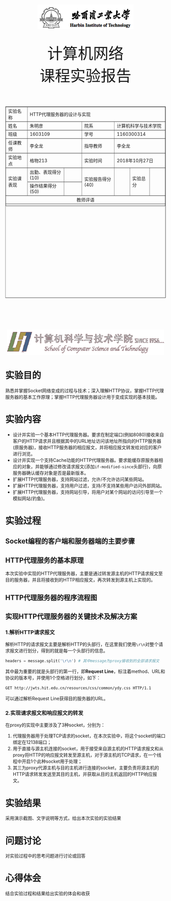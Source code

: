 <br/>
<br/>
<center> 
<img src="https://raw.githubusercontent.com/1160300314/Figure-for-Markdown/master/hit/hit_logo.png">
</center>
<br/>
<br/>
<center> <font size = 7> 
计算机网络 <br/>
课程实验报告 </font></center>
<br/>
<br/>
<br/>
<center>
<table width="800px" height="600px" border="1px">
      <tr>
      <td rowspan="1" colspan="1">实验名称</td>
      <td rowspan="1" colspan="7">HTTP代理服务器的设计与实现</td>
      </tr>
      <tr>
      <td rowspan="1" colspan="1">姓名</td>
      <td rowspan="1" colspan="3">朱明彦</td> 
      <td rowspan="1" colspan="1">院系</td>
      <td rowspan="1" colspan="3">计算机科学与技术学院</td>
      </tr>
      <tr>
      <td rowspan="1" colspan="1">班级</td>
      <td rowspan="1" colspan="3">1603109</td>
      <td rowspan="1" colspan="1">学号</td>
      <td rowspan="1" colspan="3">1160300314</td>
      </tr>
      <tr>
      <td rowspan="1" colspan="1">任课教师</td>
      <td rowspan="1" colspan="3">李全龙</td>
      <td rowspan="1" colspan="1">指导教师</td>
      <td rowspan="1" colspan="3">李全龙</td>
      </tr>
      <tr>
      <td rowspan="1" colspan="1">实验地点</td>
      <td rowspan="1" colspan="3">格物213</td>
      <td rowspan="1" colspan="1">实验时间</td>
      <td rowspan="1" colspan="3">2018年10月27日</td>
      </tr>
      <tr>
      <td rowspan="2"> 实验课表现</td> 
      <td colspan="2" rowspan="1">出勤、表现得分(10)</td>
      <td colspan="1" rowspan="1">  &nbsp; &nbsp; &nbsp; &nbsp; &nbsp; &nbsp; &nbsp; &nbsp;</td>
      <td colspan="1" rowspan="2">实验报告得分(40)</td>
      <td colspan="1" rowspan="2">  &nbsp; &nbsp; &nbsp; &nbsp; &nbsp; &nbsp;</td>
      <td colspan="1" rowspan="2">实验总分</td>
      <td colspan="1" rowspan="2">  &nbsp; &nbsp; &nbsp; &nbsp; &nbsp; &nbsp;</td>
      </tr>
      <tr>
      <td colspan="2" rowspan="1">操作结果得分(50)</td>
      <td colspan="1" rowspan="1"> &nbsp; &nbsp;</td>
      </tr>
      <tr>
      <td colspan="8" rowspan="1"> <center>教师评语</center></td>
      </tr>
      <tr>
      <td colspan="8" rowspan="16"> </td>
      </tr>
      </table>
</center>
<br/><br/>
<br/>
<br/>
<br/>
<center><img src="https://raw.githubusercontent.com/1160300314/Figure-for-Markdown/master/hit/HIT_CS_logo.png"></center>

<div STYLE="page-break-after: always;"></div>
<!-- 此处用于换行 -->

# 实验目的
熟悉并掌握Socket网络变成的过程与技术；深入理解HTTP协议，掌握HTTP代理服务器的基本工作原理；掌握HTTP代理服务器设计用于变成实现的基本技能。
# 实验内容
- 设计并实验一个基本HTTP代理服务器。要求在制定端口(例如8080)接收来自客户的HTTP请求并且根据其中的URL地址访问该地址所指向的HTTP服务器(原服务器)，接收HTTP服务器的相应报文，并将相应报文转发给对应的客户进行浏览。
- 设计并实现一个支持Cache功能的HTTP代理服务器。要求能缓存原服务器相应的对象，并能够通过修改请求报文(添加`if-modified-since`头部行)，向原服务器确认缓存对象是否是最新版本。
- 扩展HTTP代理服务器，支持网站过滤，允许/不允许访问某些网站。
- 扩展HTTP代理服务器，支持用户过滤，支持/不支持某些用户访问外部网站。
- 扩展HTTP代理服务器，支持网站引导，将用户对某个网站的访问引导至一个模拟网站(钓鱼)。
# 实验过程
<!-- 以文字描述、实验结果截图等形式阐述实验过程，必要时可附相应代码截图或以附件形式提交 -->
## Socket编程的客户端和服务器端的主要步骤

## HTTP代理服务的基本原理
本次实验中实现的HTTP代理服务器，主要是通过转发源主机的HTTP请求报文至目的服务器，并且将接收到的HTTP相应报文，再次转发到源主机上实现的。
## HTTP代理服务器的程序流程图
<!-- TODO LaTeX实现？ -->
## 实现HTTP代理服务器的关键技术及解决方案
### 1.解析HTTP请求报文
解析HTTP的请求报文主要是解析HTTP的头部行，在这里我们使用`\r\n`对整个请求报文进行划分，得到的就是每一个头部行的信息。
```python
headers = message.split('\r\n') # 其中message为proxy接收到的全部请求报文
```
其中最为重要的就是头部行的第一行，即**Request Line**，标注着method、URL和协议的版本号，并使用1个空格进行划分，如下：
```html
GET http://jwts.hit.edu.cn/resources/css/common/ydy.css HTTP/1.1
```
可以通过解析Request Line获得目的服务器的URL。
### 2.实现请求报文和响应报文的转发
在proxy的实现中主要涉及了3种socket，分别为：
1. 代理服务器用于处理TCP请求的socket，在本次实验中，将这个socket的端口绑定在12138端口；
2. 用于直接与源主机连接的socket，用于接受来自源主机的HTTP请求报文和从proxy将HTTP的响应报文转发至源主机，对于源主机的TCP请求，在一个线程中开启1个此种socket用于处理；
3. 其三为proxy代源主机与目的主机进行连接的socket，主要负责将源主机的HTTP请求转发发送至其目的主机，并获取从目的主机返回的HTTP响应报文。
# 实验结果
采用演示截图、文字说明等方式，给出本次实验的实验结果
# 问题讨论
对实验过程中的思考问题进行讨论或回答
# 心得体会
结合实验过程和结果给出实验的体会和收获
